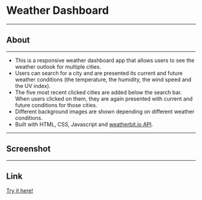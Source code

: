 # Weather Dashboard

---

## About

---

- This is a responsive weather dashboard app that allows users to see the weather outlook for multiple cities.
- Users can search for a city and are presented its current and future weather conditions (the temperature, the humidity, the wind speed and the UV index).
- The five most recent clicked cities are added below the search bar. When users clicked on them, they are again presented with current and future conditions for those cities.
- Different background images are shown depending on different weather conditions.
- Built with HTML, CSS, Javascript and [weatherbit.io API](https://www.weatherbit.io/).

---

## Screenshot

---

## Link

[Try it here!](https://daisyle0203.github.io/weather_app/)
